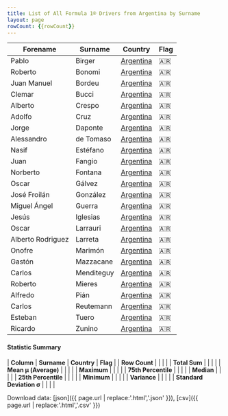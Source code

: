```yaml
---
title: List of All Formula 1® Drivers from Argentina by Surname
layout: page
rowCount: {{rowCount}}
---
```


| Forename | Surname | Country | Flag |
|--|--|--|--|
| Pablo | Birger | [Argentina](/f1/countries/argentina) | 🇦🇷 |
| Roberto | Bonomi | [Argentina](/f1/countries/argentina) | 🇦🇷 |
| Juan Manuel | Bordeu | [Argentina](/f1/countries/argentina) | 🇦🇷 |
| Clemar | Bucci | [Argentina](/f1/countries/argentina) | 🇦🇷 |
| Alberto | Crespo | [Argentina](/f1/countries/argentina) | 🇦🇷 |
| Adolfo | Cruz | [Argentina](/f1/countries/argentina) | 🇦🇷 |
| Jorge | Daponte | [Argentina](/f1/countries/argentina) | 🇦🇷 |
| Alessandro | de Tomaso | [Argentina](/f1/countries/argentina) | 🇦🇷 |
| Nasif | Estéfano | [Argentina](/f1/countries/argentina) | 🇦🇷 |
| Juan | Fangio | [Argentina](/f1/countries/argentina) | 🇦🇷 |
| Norberto | Fontana | [Argentina](/f1/countries/argentina) | 🇦🇷 |
| Oscar | Gálvez | [Argentina](/f1/countries/argentina) | 🇦🇷 |
| José Froilán | González | [Argentina](/f1/countries/argentina) | 🇦🇷 |
| Miguel Ángel | Guerra | [Argentina](/f1/countries/argentina) | 🇦🇷 |
| Jesús | Iglesias | [Argentina](/f1/countries/argentina) | 🇦🇷 |
| Oscar | Larrauri | [Argentina](/f1/countries/argentina) | 🇦🇷 |
| Alberto Rodriguez | Larreta | [Argentina](/f1/countries/argentina) | 🇦🇷 |
| Onofre | Marimón | [Argentina](/f1/countries/argentina) | 🇦🇷 |
| Gastón | Mazzacane | [Argentina](/f1/countries/argentina) | 🇦🇷 |
| Carlos | Menditeguy | [Argentina](/f1/countries/argentina) | 🇦🇷 |
| Roberto | Mieres | [Argentina](/f1/countries/argentina) | 🇦🇷 |
| Alfredo | Pián | [Argentina](/f1/countries/argentina) | 🇦🇷 |
| Carlos | Reutemann | [Argentina](/f1/countries/argentina) | 🇦🇷 |
| Esteban | Tuero | [Argentina](/f1/countries/argentina) | 🇦🇷 |
| Ricardo | Zunino | [Argentina](/f1/countries/argentina) | 🇦🇷 |

#### Statistic Summary

| **Column** | **Surname** | **Country** | **Flag** |
| **Row Count** |  |  |  |
| **Total Sum** |  |  |  |
| **Mean μ (Average)** |  |  |  |
| **Maximum** |  |  |  |
| **75th Percentile** |  |  |  |
| **Median** |  |  |  |
| **25th Percentile** |  |  |  |
| **Minimum** |  |  |  |
| **Variance** |  |  |  |
| **Standard Deviation σ** |  |  |  |

Download data: [json]({{ page.url | replace:'.html','.json' }}), [csv]({{ page.url | replace:'.html','.csv' }})
